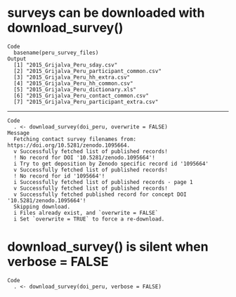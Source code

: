 # surveys can be downloaded with download_survey()

    Code
      basename(peru_survey_files)
    Output
      [1] "2015_Grijalva_Peru_sday.csv"              
      [2] "2015_Grijalva_Peru_participant_common.csv"
      [3] "2015_Grijalva_Peru_hh_extra.csv"          
      [4] "2015_Grijalva_Peru_hh_common.csv"         
      [5] "2015_Grijalva_Peru_dictionary.xls"        
      [6] "2015_Grijalva_Peru_contact_common.csv"    
      [7] "2015_Grijalva_Peru_participant_extra.csv" 

---

    Code
      . <- download_survey(doi_peru, overwrite = FALSE)
    Message
      Fetching contact survey filenames from: https://doi.org/10.5281/zenodo.1095664.
      v Successfully fetched list of published records!
      ! No record for DOI '10.5281/zenodo.1095664'!
      i Try to get deposition by Zenodo specific record id '1095664'
      v Successfully fetched list of published records!
      ! No record for id '1095664'!
      i Successfully fetched list of published records - page 1
      v Successfully fetched list of published records!
      v Successfully fetched published record for concept DOI '10.5281/zenodo.1095664'!
      Skipping download.
      i Files already exist, and `overwrite = FALSE`
      i Set `overwrite = TRUE` to force a re-download.

# download_survey() is silent when verbose = FALSE

    Code
      . <- download_survey(doi_peru, verbose = FALSE)

